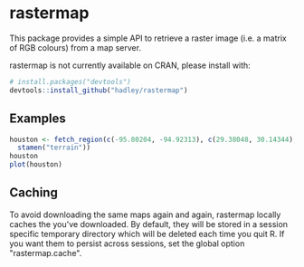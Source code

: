 # rastermap

This package provides a simple API to retrieve a raster image (i.e. a matrix of RGB colours) from a map server.

rastermap is not currently available on CRAN, please install with:

```R
# install.packages("devtools")
devtools::install_github("hadley/rastermap")
```

## Examples

```R
houston <- fetch_region(c(-95.80204, -94.92313), c(29.38048, 30.14344),
  stamen("terrain"))
houston
plot(houston)
```

## Caching

To avoid downloading the same maps again and again, rastermap locally caches the you've downloaded. By default, they will be stored in a session specific temporary directory which will be deleted each time you quit R. If you want them to persist across sessions, set the global option "rastermap.cache".
